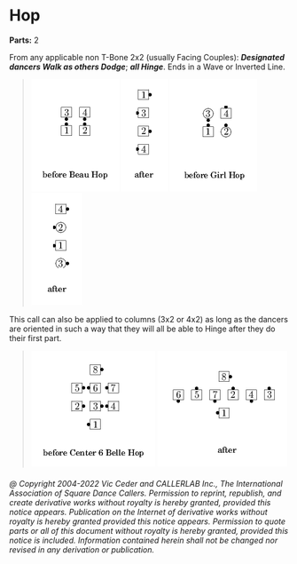 
# <anyone> Hop

**Parts:** 2  

From any applicable non T-Bone 2x2 (usually Facing Couples):
***Designated dancers Walk as others Dodge***;
***all Hinge***. Ends in a Wave or Inverted Line.

> 
> ![alt](anyone_hop-1.png)
> ![alt](anyone_hop-2.png)
> ![alt](anyone_hop-3.png)
> ![alt](anyone_hop-4.png)
> 

This call can also be applied to columns (3x2 or 4x2) as long
as the dancers are oriented in such a way that they will all be able
to Hinge after they do their first part.

> 
> ![alt](anyone_hop-5.png)
> ![alt](anyone_hop-6.png)
> 

###### @ Copyright 2004-2022 Vic Ceder and CALLERLAB Inc., The International Association of Square Dance Callers. Permission to reprint, republish, and create derivative works without royalty is hereby granted, provided this notice appears. Publication on the Internet of derivative works without royalty is hereby granted provided this notice appears. Permission to quote parts or all of this document without royalty is hereby granted, provided this notice is included. Information contained herein shall not be changed nor revised in any derivation or publication.

